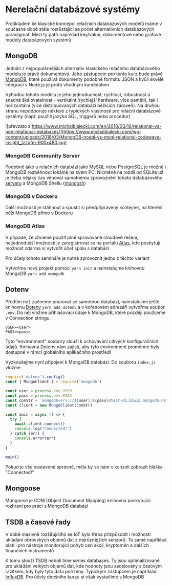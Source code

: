 # Nerelační databázové systémy

Protikladem ke klasické koncepci relačních databázových modelů máme v současné době stále rozrůstající se počet alternativních databázových paradigmat. Mezi ty patří například key/value, dokumentové nebo grafové modely databázových systémů

## MongoDB

Jedním z nejpopulárnějších alternativ klasického relačního databázového modelu je právě dokumentový. Jeho zástupcem pro tento kurz bude právě [MongoDB](https://youtu.be/-bt_y4Loofg), které používá dokumenty podobné formátu JSON a kvůli skvělé integraci s Node.js je proto vhodným kandidátem

Výhodou tohoto modelu je jeho jednoduchost, rychlost, robustnost a snadná škálovatelnost - vertikální (rychlejší hardware, více paměti), tak i horizontální (více distribuovaných databází běžících zároveň). Na druhou stranu nepodporuje některé z typických vlastností pro relační databázové systémy (např. použití jazyka SQL, triggerů nebo procedur)

![převzato z https://www.michalbialecki.com/en/2018/03/16/relational-vs-non-relational-databases/](https://www.michalbialecki.com/wp-content/uploads/2018/03/MongoDB-nosql-vs-msql-relational-codewave-insight_lzzufm-900x480.jpg)

### MongoDB Community Server

Podobně jako u relačních databází jako MySQL nebo PostgreSQL je možné i MongoDB rozběhnout lokálně na svém PC. Nicméně na rozdíl od SQLite už je třeba nějaký čas věnovat samotnému zprovoznění tohoto databázového [serveru](https://www.mongodb.com/try/download/community) a MongoDB Shellu ([mongosh](https://docs.mongodb.com/mongodb-shell/))

### MongoDB v Dockeru

Další možností je stáhnout a spustit si předpřipravený kontejner, na kterém běží MongoDB přímo v [Dockeru](https://www.docker.com/)

### MongoDB Atlas

V případě, že chceme použít plně spravované cloudové řešení, nejjednodušší možností je zaregistrovat se na portálu [Atlas](https://www.mongodb.com/cloud/atlas/register), kde poskytují možnost zdarma si vytvořit účet spolu s databází

Pro účely tohoto semináře je nutné zprovoznit jednu z těchto variant

Vytvořme nový projekt pomocí `yarn init` a nainstalujme knihovnu MongoDB `yarn add mongodb`

## Dotenv

Předtím než začneme pracovat se samotnou databází, nainstalujme ještě knihovnu [Dotenv](https://github.com/motdotla/dotenv) `yarn add dotenv` a v kořenovém adresáři vytvořme soubor `.env`. Do něj vložme přihlašovací údaje k MongoDB, které později použijeme v Connection stringu. 

```env
USER=<user>
PASS=<pass>
```

Tyto "environment" soubory slouží k uchovávání citivých konfiguračních údajů. Knihovna Dotenv nám zajistí, aby tyto environment proměnné byly dostupné v rámci globálního aplikačního prostředí

Vyzkoušejme nyní připojení k MongoDB databázi. Do souboru `index.js` vložme

```js
require('dotenv').config()
const { MongoClient } = require('mongodb')

const user = process.env.USER
const pass = process.env.PASS
const conStr = `mongodb+srv://${user}:${pass}@test-db.bzwip.mongodb.net/myFirstDatabase?retryWrites=true&w=majority`
const client = new MongoClient(conStr)

const main = async () => {
  try {
    await client.connect()
    console.log("Connected!")
  } catch (err) {
    console.error(err)
  }
}

main()
```

Pokud je vše nastavené správně, měla by se nám v konzoli zobrazit hláška "Connected!"

## Mongoose

Mongoose je ODM (Object Document Mapping) knihovna poskytující rozhraní pro práci s MongoDB databází



## TSDB a časové řady

V době masivně rozšiřujícího se IoT bylo třeba přizpůsobit i možnosti ukládání obrovských objemů dat z nejrůznějších senzorů. To samé například platí i pro nástroje monitorující pohyb cen akcií, kryptoměn a dalších finančních instrumentů

K tomu slouží TSDB neboli time series databases. Ty jsou optimalizované pro ukládání velkých objemů dat, kde hodnoty jsou asosiovány s časovým razítkem, kdy byly tyto data pořízeny. Typickým zástupcem je například [InfluxDB](https://docs.influxdata.com/influxdb/v2.1/get-started/). Pro účely dnešního kurzu si však vystačíme s MongoDB

